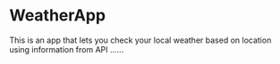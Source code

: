 # WeatherApp
This is an app that lets you check your local weather based on location using information from API
......
